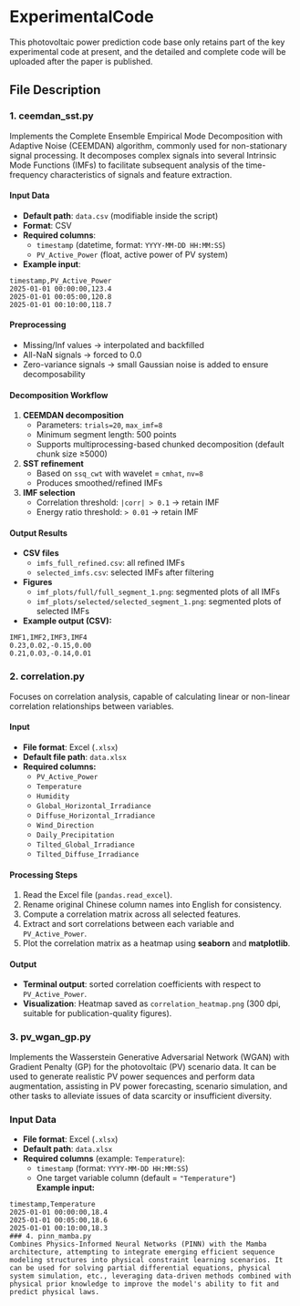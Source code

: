 # ExperimentalCode
This photovoltaic power prediction code base only retains part of the key experimental code at present, and the detailed and complete code will be uploaded after the paper is published.

## File Description
### 1. ceemdan_sst.py
Implements the Complete Ensemble Empirical Mode Decomposition with Adaptive Noise (CEEMDAN) algorithm, commonly used for non-stationary signal processing. It decomposes complex signals into several Intrinsic Mode Functions (IMFs) to facilitate subsequent analysis of the time-frequency characteristics of signals and feature extraction.
#### Input Data
- **Default path**: `data.csv` (modifiable inside the script)
- **Format**: CSV
- **Required columns**:
  - `timestamp` (datetime, format: `YYYY-MM-DD HH:MM:SS`)
  - `PV_Active_Power` (float, active power of PV system)
- **Example input**:
```csv
timestamp,PV_Active_Power
2025-01-01 00:00:00,123.4
2025-01-01 00:05:00,120.8
2025-01-01 00:10:00,118.7
```
#### Preprocessing
- Missing/Inf values → interpolated and backfilled  
- All-NaN signals → forced to 0.0  
- Zero-variance signals → small Gaussian noise is added to ensure decomposability  
#### Decomposition Workflow
1. **CEEMDAN decomposition**
   - Parameters: `trials=20`, `max_imf=8`  
   - Minimum segment length: 500 points  
   - Supports multiprocessing-based chunked decomposition (default chunk size ≥5000)  
2. **SST refinement**
   - Based on `ssq_cwt` with wavelet = `cmhat`, `nv=8`  
   - Produces smoothed/refined IMFs  
3. **IMF selection**
   - Correlation threshold: `|corr| > 0.1` → retain IMF  
   - Energy ratio threshold: `> 0.01` → retain IMF  
#### Output Results
- **CSV files**
  - `imfs_full_refined.csv`: all refined IMFs  
  - `selected_imfs.csv`: selected IMFs after filtering  
- **Figures**
  - `imf_plots/full/full_segment_1.png`: segmented plots of all IMFs  
  - `imf_plots/selected/selected_segment_1.png`: segmented plots of selected IMFs  
- **Example output (CSV):**
```csv
IMF1,IMF2,IMF3,IMF4
0.23,0.02,-0.15,0.00
0.21,0.03,-0.14,0.01
```
### 2. correlation.py
Focuses on correlation analysis, capable of calculating linear or non-linear correlation relationships between variables.
#### Input
- **File format**: Excel (`.xlsx`)  
- **Default file path**: `data.xlsx`  
- **Required columns:**
  - `PV_Active_Power`
  - `Temperature`
  - `Humidity`
  - `Global_Horizontal_Irradiance`
  - `Diffuse_Horizontal_Irradiance`
  - `Wind_Direction`
  - `Daily_Precipitation`
  - `Tilted_Global_Irradiance`
  - `Tilted_Diffuse_Irradiance`
#### Processing Steps
1. Read the Excel file (`pandas.read_excel`).  
2. Rename original Chinese column names into English for consistency.  
3. Compute a correlation matrix across all selected features.  
4. Extract and sort correlations between each variable and `PV_Active_Power`.  
5. Plot the correlation matrix as a heatmap using **seaborn** and **matplotlib**.
#### Output
- **Terminal output**: sorted correlation coefficients with respect to `PV_Active_Power`.  
- **Visualization**:  Heatmap saved as `correlation_heatmap.png` (300 dpi, suitable for publication-quality figures).
### 3. pv_wgan_gp.py
Implements the Wasserstein Generative Adversarial Network (WGAN) with Gradient Penalty (GP) for the photovoltaic (PV) scenario data. It can be used to generate realistic PV power sequences and perform data augmentation, assisting in PV power forecasting, scenario simulation, and other tasks to alleviate issues of data scarcity or insufficient diversity.
### Input Data
- **File format**: Excel (`.xlsx`)  
- **Default path**: `data.xlsx`  
- **Required columns** (example: `Temperature`):
  - `timestamp` (format: `YYYY-MM-DD HH:MM:SS`)  
  - One target variable column (default = `"Temperature"`)  
**Example input:**
```csv
timestamp,Temperature
2025-01-01 00:00:00,18.4
2025-01-01 00:05:00,18.6
2025-01-01 00:10:00,18.3
### 4. pinn_mamba.py
Combines Physics-Informed Neural Networks (PINN) with the Mamba architecture, attempting to integrate emerging efficient sequence modeling structures into physical constraint learning scenarios. It can be used for solving partial differential equations, physical system simulation, etc., leveraging data-driven methods combined with physical prior knowledge to improve the model's ability to fit and predict physical laws.


